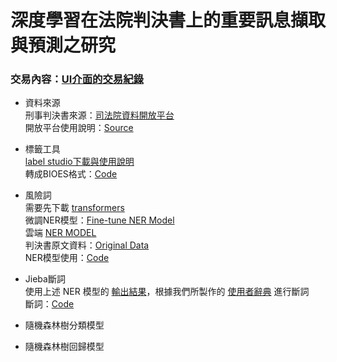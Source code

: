 # 深度學習在法院判決書上的重要訊息擷取與預測之研究
### 交易內容：[UI介面的交易紀錄](https://mumbai.polygonscan.com/address/0xcc4769A4F0367d884177b041A7cd4E3bEF5Afa21)

* 資料來源<br>
刑事判決書來源：[司法院資料開放平台](https://opendata.judicial.gov.tw/dataset/detail?datasetId=27959)<br>
開放平台使用說明：[Source](https://github.com/Jason901008/Research-Project/blob/main/%E8%B3%87%E6%96%99%E4%BE%86%E6%BA%90/Source.pdf)<br>

* 標籤工具<br>
[label studio下載與使用說明](https://blog.csdn.net/qq_44193969/article/details/123298406)<br>
轉成BIOES格式：[Code](https://github.com/Jason901008/Research-Project/blob/main/%E6%A8%99%E7%B1%A4%E5%B7%A5%E5%85%B7/Span_to_BIOES.py)<br>

* 風險詞<br>
需要先下載 [transformers](https://github.com/huggingface/transformers/tree/main/examples)<br>
微調NER模型：[Fine-tune NER Model](https://github.com/Jason901008/Research-Project/blob/main/%E9%A2%A8%E9%9A%AA%E8%A9%9E/Fine-tune_NER_Model.pdf)<br>
雲端 [NER MODEL](https://drive.google.com/drive/u/0/folders/1XL9AABfeQdA7oWJr0mbosJN-KPTodzdl)<br>
判決書原文資料：[Original Data](https://github.com/Jason901008/Research-Project/tree/main/%E9%A2%A8%E9%9A%AA%E8%A9%9E/Result_Record/Original_Data)<br>
NER模型使用：[Code](https://github.com/Jason901008/Research-Project/blob/main/%E9%A2%A8%E9%9A%AA%E8%A9%9E/NER_TEST.py)<br>

* Jieba斷詞<br>
使用上述 NER 模型的 [輸出結果](https://github.com/Jason901008/Research-Project/tree/main/jieba%20%E6%96%B7%E8%A9%9E/interface_Pred_all_risk)，根據我們所製作的 [使用者辭典](https://github.com/Jason901008/Research-Project/blob/main/jieba%20%E6%96%B7%E8%A9%9E/Ws_Dictionary.txt) 進行斷詞<br>
斷詞：[Code](https://github.com/Jason901008/Research-Project/blob/main/jieba%20%E6%96%B7%E8%A9%9E/jieba_WS.py)<br>

* 隨機森林樹分類模型<br>


* 隨機森林樹回歸模型<br>












